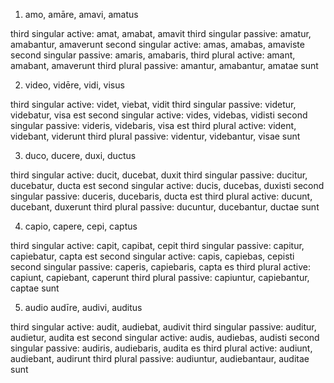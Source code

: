 1. amo, amāre, amavi, amatus

third singular active: amat, amabat, amavit
third singular passive: amatur, amabantur, amaverunt
second singular active: amas, amabas, amaviste
second singular passive: amaris, amabaris, 
third plural active: amant, amabant, amaverunt
third plural passive: amantur, amabantur, amatae sunt

2. video, vidēre, vidi, visus

third singular active: videt, viebat, vidit
third singular passive: videtur, videbatur, visa est
second singular active: vides, videbas, vidisti
second singular passive: videris, videbaris, visa est
third plural active: vident, videbant, viderunt
third plural passive: videntur, videbantur, visae sunt

3. duco, ducere, duxi, ductus

third singular active: ducit, ducebat, duxit
third singular passive: ducitur, ducebatur, ducta est
second singular active: ducis, ducebas, duxisti
second singular passive: duceris, ducebaris, ducta est
third plural active: ducunt, ducebant, duxerunt
third plural passive: ducuntur, ducebantur, ductae sunt

4. capio, capere, cepi, captus

third singular active: capit, capibat, cepit
third singular passive: capitur, capiebatur, capta est
second singular active: capis, capiebas, cepisti
second singular passive: caperis, capiebaris, capta es
third plural active: capiunt, capiebant, caperunt
third plural passive: capiuntur, capiebantur, captae sunt

5. audio audīre, audivi, auditus

third singular active: audit, audiebat, audivit
third singular passive: auditur, audietur, audita est
second singular active: audis, audiebas, audisti
second singular passive: audiris, audiebaris, audita es
third plural active: audiunt, audiebant, audirunt
third plural passive: audiuntur, audiebantaur, auditae sunt
